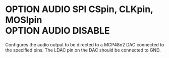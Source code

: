 # OPTION AUDIO SPI CSpin, CLKpin, MOSIpin <br> OPTION AUDIO DISABLE

Configures  the audio output to be directed to a MCP48n2 DAC connected to the specified pins. The LDAC pin on the DAC should be
connected to GND. 

